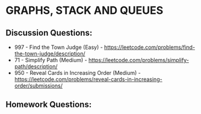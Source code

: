 # GRAPHS, STACK AND QUEUES
## Discussion Questions:
* 997 - Find the Town Judge (Easy) - https://leetcode.com/problems/find-the-town-judge/description/
* 71 - Simplify Path (Medium) - https://leetcode.com/problems/simplify-path/description/
* 950 - Reveal Cards in Increasing Order (Medium) - https://leetcode.com/problems/reveal-cards-in-increasing-order/submissions/
## Homework Questions:
